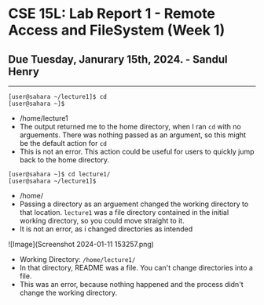 # CSE 15L: Lab Report 1 - Remote Access and FileSystem (Week 1)
## Due Tuesday, Janurary 15th, 2024. - Sandul Henry

---

```
[user@sahara ~/lecture1]$ cd
[user@sahara ~]$
```
* /home/lecture1
* The output returned me to the home directory, when I ran `cd` with no arguements. There was nothing passed as an argument, so this might be the default action for `cd`
* This is not an error. This action could be useful for users to quickly jump back to the home directory.

```
[user@sahara ~]$ cd lecture1/
[user@sahara ~/lecture1]$
```
* /home/
* Passing a directory as an arguement changed the working directory to that location. `lecture1` was a file directory contained in the initial working directory, so you could move straight to it.
* It is not an error, as i changed directories as intended

![Image](Screenshot 2024-01-11 153257.png)

* Working Directory: `/home/lecture1/`
* In that directory, README was a file. You can't change directories into a file.
* This was an error, because nothing happened and the process didn't change the working directory. 
